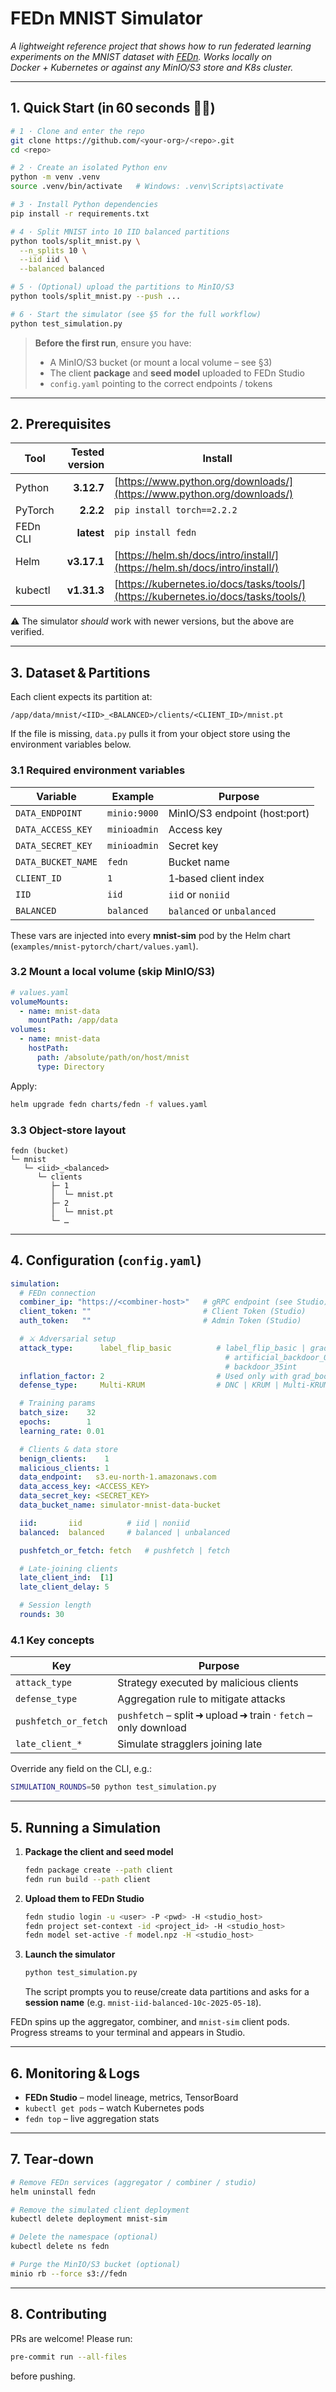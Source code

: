 # FEDn MNIST Simulator

*A lightweight reference project that shows how to run federated learning experiments on the MNIST dataset with [FEDn](https://github.com/scaleoutsystems/fedn). Works locally on Docker + Kubernetes or against any MinIO/S3 store and K8s cluster.*

---

## 1. Quick Start (in 60 seconds 🏃‍♀️)

```bash
# 1 · Clone and enter the repo
git clone https://github.com/<your‑org>/<repo>.git
cd <repo>

# 2 · Create an isolated Python env
python -m venv .venv
source .venv/bin/activate   # Windows: .venv\Scripts\activate

# 3 · Install Python dependencies
pip install -r requirements.txt

# 4 · Split MNIST into 10 IID balanced partitions
python tools/split_mnist.py \
  --n_splits 10 \
  --iid iid \
  --balanced balanced

# 5 · (Optional) upload the partitions to MinIO/S3
python tools/split_mnist.py --push ...

# 6 · Start the simulator (see §5 for the full workflow)
python test_simulation.py
```

> **Before the first run**, ensure you have:
>
> * A MinIO/S3 bucket (or mount a local volume – see §3)
> * The client **package** and **seed model** uploaded to FEDn Studio
> * `config.yaml` pointing to the correct endpoints / tokens

---

## 2. Prerequisites

| Tool     | Tested version | Install                                                                            |
| -------- | -------------: | ---------------------------------------------------------------------------------- |
| Python   |     **3.12.7** | [https://www.python.org/downloads/](https://www.python.org/downloads/)             |
| PyTorch  |      **2.2.2** | `pip install torch==2.2.2`                                                         |
| FEDn CLI |     **latest** | `pip install fedn`                                                                 |
| Helm     |    **v3.17.1** | [https://helm.sh/docs/intro/install/](https://helm.sh/docs/intro/install/)         |
| kubectl  |    **v1.31.3** | [https://kubernetes.io/docs/tasks/tools/](https://kubernetes.io/docs/tasks/tools/) |

⚠️ The simulator *should* work with newer versions, but the above are verified.

---

## 3. Dataset & Partitions

Each client expects its partition at:

```
/app/data/mnist/<IID>_<BALANCED>/clients/<CLIENT_ID>/mnist.pt
```

If the file is missing, `data.py` pulls it from your object store using the environment variables below.

### 3.1 Required environment variables

| Variable           | Example      | Purpose                        |
| ------------------ | ------------ | ------------------------------ |
| `DATA_ENDPOINT`    | `minio:9000` | MinIO/S3 endpoint (host\:port) |
| `DATA_ACCESS_KEY`  | `minioadmin` | Access key                     |
| `DATA_SECRET_KEY`  | `minioadmin` | Secret key                     |
| `DATA_BUCKET_NAME` | `fedn`       | Bucket name                    |
| `CLIENT_ID`        | `1`          | 1‑based client index           |
| `IID`              | `iid`        | `iid` or `noniid`              |
| `BALANCED`         | `balanced`   | `balanced` or `unbalanced`     |

These vars are injected into every **mnist‑sim** pod by the Helm chart (`examples/mnist‑pytorch/chart/values.yaml`).

### 3.2 Mount a local volume (skip MinIO/S3)

```yaml
# values.yaml
volumeMounts:
  - name: mnist-data
    mountPath: /app/data
volumes:
  - name: mnist-data
    hostPath:
      path: /absolute/path/on/host/mnist
      type: Directory
```

Apply:

```bash
helm upgrade fedn charts/fedn -f values.yaml
```

### 3.3 Object‑store layout

```
fedn (bucket)
└─ mnist
   └─ <iid>_<balanced>
      └─ clients
         ├─ 1
         │  └─ mnist.pt
         ├─ 2
         │  └─ mnist.pt
         └─ …
```

---

## 4. Configuration (`config.yaml`)

```yaml
simulation:
  # FEDn connection
  combiner_ip: "https://<combiner-host>"   # gRPC endpoint (see Studio)
  client_token: ""                         # Client Token (Studio)
  auth_token:   ""                         # Admin Token (Studio)

  # ⚔️ Adversarial setup
  attack_type:      label_flip_basic          # label_flip_basic | grad_boost_basic | little_is_enough |
                                                # artificial_backdoor_05p_center | artificial_backdoor_05p |
                                                # backdoor_35int
  inflation_factor: 2                         # Used only with grad_boost_basic
  defense_type:     Multi-KRUM                # DNC | KRUM | Multi-KRUM | TrMean | FedAvg | EE_DNC | EE_Multi-KRUM

  # Training params
  batch_size:    32
  epochs:        1
  learning_rate: 0.01

  # Clients & data store
  benign_clients:    1
  malicious_clients: 1
  data_endpoint:   s3.eu-north-1.amazonaws.com
  data_access_key: <ACCESS_KEY>
  data_secret_key: <SECRET_KEY>
  data_bucket_name: simulator-mnist-data-bucket

  iid:       iid          # iid | noniid
  balanced:  balanced     # balanced | unbalanced

  pushfetch_or_fetch: fetch   # pushfetch | fetch

  # Late‑joining clients
  late_client_ind:  [1]
  late_client_delay: 5

  # Session length
  rounds: 30
```

### 4.1 Key concepts

| Key                  | Purpose                                                        |
| -------------------- | -------------------------------------------------------------- |
| `attack_type`        | Strategy executed by malicious clients                         |
| `defense_type`       | Aggregation rule to mitigate attacks                           |
| `pushfetch_or_fetch` | `pushfetch` – split ➜ upload ➜ train · `fetch` – only download |
| `late_client_*`      | Simulate stragglers joining late                               |

Override any field on the CLI, e.g.:

```bash
SIMULATION_ROUNDS=50 python test_simulation.py
```

---

## 5. Running a Simulation

1. **Package the client and seed model**

   ```bash
   fedn package create --path client
   fedn run build --path client
   ```

2. **Upload them to FEDn Studio**

   ```bash
   fedn studio login -u <user> -P <pwd> -H <studio_host>
   fedn project set-context -id <project_id> -H <studio_host>
   fedn model set-active -f model.npz -H <studio_host>
   ```

3. **Launch the simulator**

   ```bash
   python test_simulation.py
   ```

   The script prompts you to reuse/create data partitions and asks for a **session name** (e.g. `mnist-iid-balanced-10c-2025-05-18`).

FEDn spins up the aggregator, combiner, and `mnist‑sim` client pods. Progress streams to your terminal and appears in Studio.

---

## 6. Monitoring & Logs

* **FEDn Studio** – model lineage, metrics, TensorBoard
* `kubectl get pods` – watch Kubernetes pods
* `fedn top` – live aggregation stats

---

## 7. Tear‑down

```bash
# Remove FEDn services (aggregator / combiner / studio)
helm uninstall fedn

# Remove the simulated client deployment
kubectl delete deployment mnist-sim

# Delete the namespace (optional)
kubectl delete ns fedn

# Purge the MinIO/S3 bucket (optional)
minio rb --force s3://fedn
```

---

## 8. Contributing

PRs are welcome! Please run:

```bash
pre-commit run --all-files
```

before pushing.
